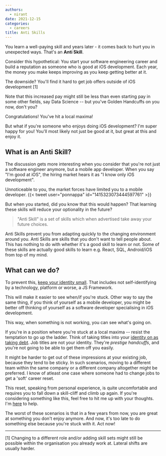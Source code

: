 ```yaml
---
authors:
  - nirant
date: 2021-12-15
categories:
  - careers
title: Anti Skills 
---
```


You learn a well-paying skill and years later - it comes back to hurt you in unexpected ways. That's an **Anti Skill**.

Consider this hypothetical: You start your software engineering career and build a reputation as someone who is good at iOS development. Each year, the money you make keeps improving as you keep getting better at it. 

The downside? You'll find it hard to get job offers outside of iOS development [1]

Note that this increased pay might still be less than even starting pay in some other fields, say Data Science -- but you've Golden Handcuffs on you now, don't you? 

Congratulations! You've hit a local maxima!

But what if you're someone who enjoys doing iOS development? 
I'm super happy for you! You'll most likely not just be good at it, but great at this and enjoy it.

## What is an Anti Skill?

The discussion gets more interesting when you consider that you're not just a software engineer anymore, but a mobile app developer. When you say "I'm good at iOS", the hiring market hears it as "I know only iOS development".

Unnoticeable to you, the market forces have limited you to a mobile developer.
{{< tweet user="ponnappa" id="1415323073444597761" >}}

But when you started, did you know that this would happen? That learning these skills will reduce your optionality in the future?

> "Anti Skill" is a set of skills which when advertised take away your future choices. 

Anti Skills prevent you from adapting quickly to the changing environment around you. Anti Skills are skills that you don't want to tell people about. This has nothing to do with whether it's a good skill to learn or not. Some of these skills are actually good skills to learn e.g. React, SQL, Android/iOS from top of my mind.

## What can we do?

To prevent this, [keep your identity small](http://www.paulgraham.com/identity.html). That includes not self-identifying by a technology, platform or worse, a JS Framework. 

This will make it easier to see when/if you're stuck. Other way to say the same thing, if you think of yourself as a mobile developer, you might be better off thinking of yourself as a software developer specialising in iOS development.

This way, when something is not working, you can see what's going on.

If you're in a position where you're stuck at a local maxima -- resist the temptation to go up the ladder. Think of taking titles into your [identity on as taking debt](https://nirantk.com/writing/character-is-net-worth.html). Job titles are not your identity. They're _prestige handcuffs_, and you're not going to be able to get them off you easily.

It might be harder to get out of these impressions at your existing job, because they tend to be sticky. In such scenarios, moving to a different team within the same company or a different company altogether might be preferred. I know of atleast one case where someone had to change jobs to get a 'soft' career reset.

This reset, speaking from personal experience, is quite uncomfortable and requires you to fall down a skill-cliff and climb up again. If you're considering something like this, feel free to hit me up with your thoughts. I'm [here](https://twitter.com/nirantk) to help.

The worst of these scenarios is that in a few years from now, you are great at something you don't enjoy anymore. And now, it's too late to do something else because you're stuck with it. Act now!

---

[1] Changing to a different role and/or adding skill sets might still be possible within the organisation you already work at. Lateral shifts are usually harder.